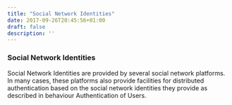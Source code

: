 ```yaml
---
title: "Social Network Identities"
date: 2017-09-26T20:45:56+01:00
draft: false
description: ''
---
```



### Social Network Identities

Social Network Identities are provided by several social network platforms. In many cases, these platforms also provide facilities for distributed authentication based on the social network identities they provide as described in behaviour Authentication of Users.
